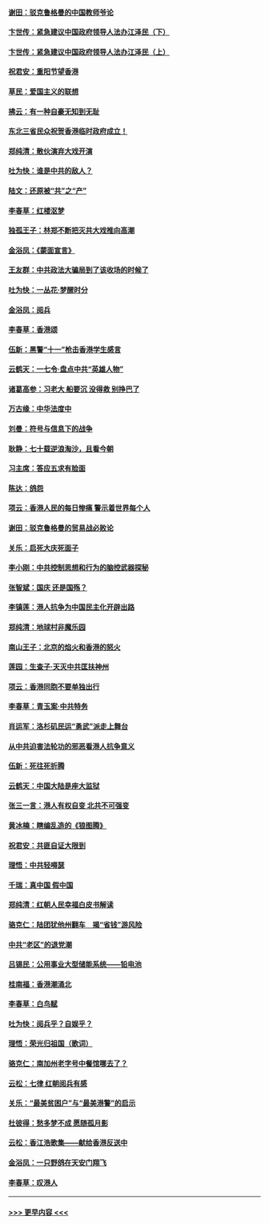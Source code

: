 #### [谢田：驳克鲁格曼的中国教师爷论](../pages/nsc993/n11575034.md?t=10081933) 
#### [卞世传：紧急建议中国政府领导人法办江泽民（下）](../pages/nsc993/n11573390.md?t=10081933) 
#### [卞世传：紧急建议中国政府领导人法办江泽民（上）](../pages/nsc993/n11573208.md?t=10081933) 
#### [祝君安：重阳节望香港](../pages/nsc993/n11573190.md?t=10081933) 
#### [草民：爱国主义的联想](../pages/nsc993/n11572333.md?t=10081933) 
#### [拂云：有一种自豪无知到无耻](../pages/nsc993/n11572006.md?t=10081933) 
#### [东北三省民众祝贺香港临时政府成立！](../pages/nsc993/n11571215.md?t=10081933) 
#### [郑纯清：散伙演弃大戏开演](../pages/nsc993/n11570826.md?t=10081933) 
#### [吐为快：谁是中共的敌人？](../pages/nsc993/n11570817.md?t=10081933) 
#### [陆文：还原被“共”之“产”](../pages/nsc993/n11570798.md?t=10081933) 
#### [李春草：红楼沤梦](../pages/nsc993/n11569673.md?t=10081933) 
#### [独孤王子：林郑不断把灭共大戏推向高潮](../pages/nsc993/n11569381.md?t=10081933) 
#### [金浴凤：《蒙面宣言》](../pages/nsc993/n11569368.md?t=10081933) 
#### [王友群：中共政法大骗局到了该收场的时候了](../pages/nsc993/n11568940.md?t=10081933) 
#### [吐为快：一丛花‧梦醒时分](../pages/nsc993/n11567491.md?t=10081933) 
#### [金浴凤：阅兵](../pages/nsc993/n11567454.md?t=10081933) 
#### [李春草：香港颂](../pages/nsc993/n11567444.md?t=10081933) 
#### [伍新：黑警“十一”枪击香港学生感言](../pages/nsc993/n11567426.md?t=10081933) 
#### [云鹤天：一七令‧盘点中共“英雄人物”](../pages/nsc993/n11567091.md?t=10081933) 
#### [诸葛高参：习老大 船要沉 没得救 别挣巴了](../pages/nsc993/n11566976.md?t=10081933) 
#### [万古缘：中华法度中](../pages/nsc993/n11566726.md?t=10081933) 
#### [刘曼：符号与信息下的战争](../pages/nsc993/n11564655.md?t=10081933) 
#### [耿静：七十载逆浪淘沙，且看今朝](../pages/nsc993/n11564520.md?t=10081933) 
#### [习主席：答应五求有脸面](../pages/nsc993/n11563953.md?t=10081933) 
#### [陈达：鸽怨](../pages/nsc993/n11561879.md?t=10081933) 
#### [项云：香港人民的每日惨痛  警示着世界每个人](../pages/nsc993/n11559273.md?t=10081933) 
#### [谢田：驳克鲁格曼的贸易战必败论](../pages/nsc993/n11555840.md?t=10081933) 
#### [关乐：启死大庆死面子](../pages/nsc993/n11556823.md?t=10081933) 
#### [李小刚：中共控制思想和行为的脑控武器探秘](../pages/nsc993/n11556776.md?t=10081933) 
#### [张智斌：国庆  还是国殇？](../pages/nsc993/n11556617.md?t=10081933) 
#### [李镇莲：港人抗争为中国民主化开辟出路](../pages/nsc993/n11556570.md?t=10081933) 
#### [郑纯清：地球村非魔乐园](../pages/nsc993/n11555415.md?t=10081933) 
#### [南山王子：北京的焰火和香港的怒火](../pages/nsc993/n11555318.md?t=10081933) 
#### [莲园：生查子·天灭中共匡扶神州](../pages/nsc993/n11555302.md?t=10081933) 
#### [项云：香港同胞不要单独出行](../pages/nsc993/n11555276.md?t=10081933) 
#### [李春草：青玉案‧中共特务](../pages/nsc993/n11552356.md?t=10081933) 
#### [肖运军：洛杉矶民运“勇武”派走上舞台](../pages/nsc993/n11551595.md?t=10081933) 
#### [从中共迫害法轮功的邪恶看港人抗争意义](../pages/nsc993/n11540858.md?t=10081933) 
#### [伍新：死往死折腾](../pages/nsc993/n11550174.md?t=10081933) 
#### [云鹤天：中国大陆是座大监狱](../pages/nsc993/n11550155.md?t=10081933) 
#### [张三一言：港人有权自变 北共不可强变](../pages/nsc993/n11550132.md?t=10081933) 
#### [黄冰楠：瞎编乱造的《狼图腾》](../pages/nsc993/n11550082.md?t=10081933) 
#### [祝君安：共匪自证大限到](../pages/nsc993/n11550041.md?t=10081933) 
#### [理悟：中共轻嘚瑟](../pages/nsc993/n11547978.md?t=10081933) 
#### [千瑞：真中国 假中国](../pages/nsc993/n11547865.md?t=10081933) 
#### [郑纯清：红朝人民幸福白皮书解读](../pages/nsc993/n11547499.md?t=10081933) 
#### [骆克仁：陆团犹他州翻车　揭“省钱”游风险](../pages/nsc993/n11546977.md?t=10081933) 
#### [中共“老区”的退党潮](../pages/nsc993/n11545995.md?t=10081933) 
#### [吕锡民：公用事业大型储能系统——铅电池](../pages/nsc993/n11545701.md?t=10081933) 
#### [桂南福：香港潮涌北](../pages/nsc993/n11545682.md?t=10081933) 
#### [李春草：白鸟赋](../pages/nsc993/n11545663.md?t=10081933) 
#### [吐为快：阅兵乎？自娱乎？](../pages/nsc993/n11545625.md?t=10081933) 
#### [理悟：荣光归祖国（歌词）](../pages/nsc993/n11545616.md?t=10081933) 
#### [骆克仁：南加州老字号中餐馆哪去了？](../pages/nsc993/n11545120.md?t=10081933) 
#### [云松：七律 红朝阅兵有感](../pages/nsc993/n11542394.md?t=10081933) 
#### [关乐：“最美贫困户”与“最美港警”的启示](../pages/nsc993/n11542252.md?t=10081933) 
#### [杜彼得：愁多梦不成 愿随孤月影](../pages/nsc993/n11540296.md?t=10081933) 
#### [云松：香江浩歌集——献给香港反送中](../pages/nsc993/n11540149.md?t=10081933) 
#### [金浴凤：一只野鸽在天安门翔飞](../pages/nsc993/n11540280.md?t=10081933) 
#### [李春草：叹港人](../pages/nsc993/n11540119.md?t=10081933) 

----
#### [ >>> 更早内容 <<< ](../indexes/nsc993-earlier.md)
